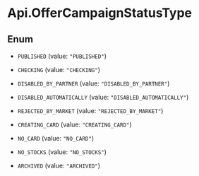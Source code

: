 # Api.OfferCampaignStatusType

## Enum


* `PUBLISHED` (value: `"PUBLISHED"`)

* `CHECKING` (value: `"CHECKING"`)

* `DISABLED_BY_PARTNER` (value: `"DISABLED_BY_PARTNER"`)

* `DISABLED_AUTOMATICALLY` (value: `"DISABLED_AUTOMATICALLY"`)

* `REJECTED_BY_MARKET` (value: `"REJECTED_BY_MARKET"`)

* `CREATING_CARD` (value: `"CREATING_CARD"`)

* `NO_CARD` (value: `"NO_CARD"`)

* `NO_STOCKS` (value: `"NO_STOCKS"`)

* `ARCHIVED` (value: `"ARCHIVED"`)


